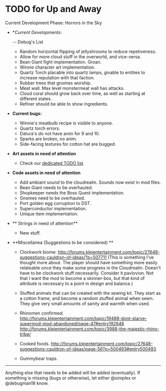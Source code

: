 # TODO for Up and Away

Current Development Phase: Horrors in the Sky

+ **Current Developments:*

	-- Debug's List

	+ Random horizontal flipping of jellyshrooms to reduce repetiveness.
	+ Allow for more cloud stuff in the overworld, and vice-versa.
	+ Bean Giant fight implementation. Groan.
	+ Winnie character art implementation.
	+ Quartz Torch placable into quartz lamps, givable to entities to increase reputation with that faction.
	+ Rubber trees that gnomes worship.
	+ Meat wall. Max level monstermeat wall has attacks.
	+ Cloud coral should grow back over time, as well as starting at different states.
	+ Refiner should be able to show ingredients.

+ **Current bugs:**

	+ Winnie's meatbulb recipe is visible to anyone.
	+ Quartz torch errors.
	+ Datura's do not have anim for 9 and 10.
	+ Sparks are broken, no anim.
	+ Side-facing textures for cotton hat are bugged.

+ **Art assets in need of attention**

	+ Check our [dedicated TODO list](TODO_ART.md).

+ **Code assets in need of attention**

	+ Add ambiant sound to the cloudrealm. Sounds now exist in mod files.
	+ Bean Giant needs to be overhauled.
	+ Shopkeeper needs the Boss Quest implementation.
	+ Gnomes need to be overhauled.
	+ Port golden egg corruption to DST.
	+ Superconductor implementation.
	+ Unique item implementation.

+ ** Strings in need of attention**

	+ New stuff.

+ **Miscellanea (Suggestions to be considered) **

	+ Clockwork biome: http://forums.kleientertainment.com/topic/27648-suggestions-cauldron-of-ideas/?p=507711 (This is something I've thought more about. The player should have something more easily relateable once they make some progress in the Cloudrealm. Doesn't have to be clockwork stuff necessarily. Consider it pavlovion. Not that I want the mod to become a skinner-box, but that kind of attribute is necessary to a point in design and balance.)

	+ Stuffed animals that can be created with the sewing kit. They start as a cotton frame, and become a random stuffed animal when sewn. They give very small amounts of sanity and warmth when used. 

	+ Rhinomen confirmed. http://forums.kleientertainment.com/topic/19488-dont-starve-supermod-mod-abandoned/page-47#entry192646
	http://forums.kleientertainment.com/topic/3988-the-majestic-rhino-tribe/

	+ Cooked foods. http://forums.kleientertainment.com/topic/27648-suggestions-cauldron-of-ideas/page-56?p=500493#entry500493

	+ Gummybear traps.

******

Anything else that needs to be added will be added (eventually). 
If something is missing (bugs or otherwise), let either @simplex or @debugman18 know.

<!--
vim: ft=markdown nofoldenable
-->
